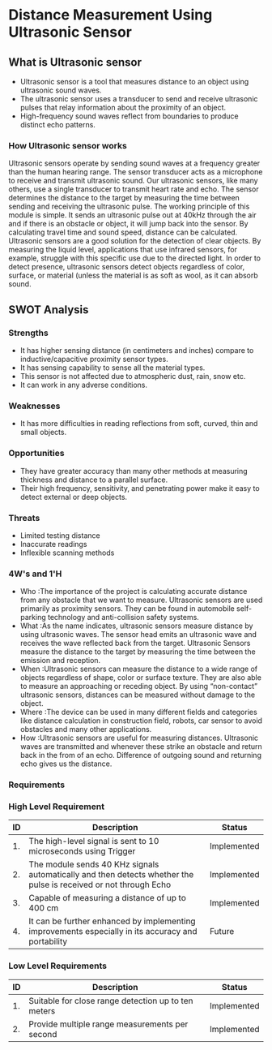 # Distance Measurement Using Ultrasonic Sensor
## What is Ultrasonic sensor
* Ultrasonic sensor is a tool that measures distance to an object using ultrasonic sound waves.
*  The ultrasonic sensor uses a transducer to send and receive ultrasonic pulses that relay information about the proximity of an object. 
*   High-frequency sound waves reflect from boundaries to produce distinct echo patterns.
### How Ultrasonic sensor works
 Ultrasonic sensors operate by sending sound waves at a frequency greater than the human hearing range. The sensor transducer acts as a microphone to receive and transmit ultrasonic sound. Our ultrasonic sensors, like many others, use a single transducer to transmit heart rate and echo. The sensor determines the distance to the target by measuring the time between sending and receiving the ultrasonic pulse.
The working principle of this module is simple. It sends an ultrasonic pulse out at 40kHz through the air and if there is an obstacle or object, it will jump back into the sensor. By calculating travel time and sound speed, distance can be calculated. Ultrasonic sensors are a good solution for the detection of clear objects. By measuring the liquid level, applications that use infrared sensors, for example, struggle with this specific use due to the directed light. In order to detect presence, ultrasonic sensors detect objects regardless of color, surface, or material (unless the material is as soft as wool, as it can absorb sound.

## SWOT Analysis
### Strengths
*   It has higher sensing distance (in centimeters and inches) compare to inductive/capacitive proximity sensor types.
*   It has sensing capability to sense all the material types.
*   This sensor is not affected due to atmospheric dust, rain, snow etc.
*   It can work in any adverse conditions.

### Weaknesses
*   It has more difficulties in reading reflections from soft, curved, thin and small objects.
### Opportunities
*   They have greater accuracy than many other methods at measuring thickness and distance to a parallel surface.
*   Their high frequency, sensitivity, and penetrating power make it easy to detect external or deep objects.
### Threats
*   Limited testing distance
*   Inaccurate readings
*   Inflexible scanning methods
### 4W's and 1'H 
*   Who :The importance of the project is calculating accurate distance from any obstacle that we want to measure. Ultrasonic sensors are used primarily as proximity sensors. They can be found in automobile self-parking technology and anti-collision safety systems.
*   What :As the name indicates, ultrasonic sensors measure distance by using ultrasonic waves. The sensor head emits an ultrasonic wave and receives the wave reflected back from the target. Ultrasonic Sensors measure the distance to the target by measuring the time between the emission and reception.
*   When :Ultrasonic sensors can measure the distance to a wide range of objects regardless of shape, color or surface texture. They are also able to measure an approaching or receding object. By using “non-contact” ultrasonic sensors, distances can be measured without damage to the object.
*   Where :The device can be used in many different fields and categories like distance calculation in construction field, robots, car sensor to avoid obstacles and many other applications.
*   How :Ultrasonic sensors are useful for measuring distances. Ultrasonic waves are transmitted and whenever these strike an obstacle and return back in the from of an echo. Difference of outgoing sound and returning echo gives us the distance.
### Requirements
### High Level Requirement
| ID | Description | Status |
| ----- | ----- | ----- |
| 1. | The high-level signal is sent to 10 microseconds using Trigger | Implemented |
| 2. | The module sends 40 KHz signals automatically and then detects whether the pulse is received or not through Echo| Implemented |
| 3. | Capable of measuring a distance of up to 400 cm| Implemented |
| 4. | It can be further enhanced by implementing improvements especially in its accuracy and portability | Future |
### Low Level Requirements
| ID | Description | Status |
| ----- | ----- | ----- |
| 1. | Suitable for close range detection up to ten meters | Implemented |
| 2. | Provide multiple range measurements per second| Implemented |
